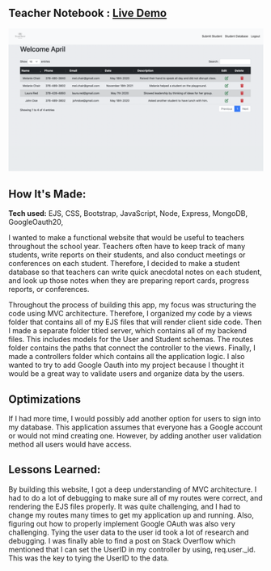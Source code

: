 ## Teacher Notebook : <a href="https://teacher-notebook-database.herokuapp.com/">Live Demo</a>
<a href="https://teacher-notebook-database.herokuapp.com/" target="_blank"><img src="public/img/teacherNotebook.png" /></a>

## How It's Made:

**Tech used:** EJS, CSS, Bootstrap, JavaScript, Node, Express, MongoDB, GoogleOauth20, 

I wanted to make a functional website that would be useful to teachers throughout the school year. Teachers often have to keep track of many students, write reports on their students, and also conduct meetings or conferences on each student. Therefore, I decided to make a student database so that teachers can write quick anecdotal notes on each student, and look up those notes when they are preparing report cards, progress reports, or conferences.
 
Throughout the process of building this app, my focus was structuring the code using MVC architecture. Therefore, I organized my code by a views folder that contains all of my EJS files that will render client side code. Then I made a separate folder titled server, which contains all of my backend files. This includes models for the User and Student schemas. The routes folder contains the paths that connect the controller to the views. Finally, I made a controllers folder which contains all the application logic. I also wanted to try to add Google Oauth into my project because I thought it would be a great way to validate users and organize data by the users.


## Optimizations

If I had more time, I would possibly add another option for users to sign into my database. This application assumes that everyone has a Google account or would not mind creating one. However, by adding another user validation method all users would have access.


## Lessons Learned:

By building this website, I got a deep understanding of MVC architecture. I had to do a lot of debugging to make sure all of my routes were correct, and rendering the EJS files properly. It was quite challenging, and I had to change my routes many times to get my application up and running. Also, figuring out how to properly implement Google OAuth was also very challenging. Tying the user data to the user id took a lot of research and debugging. I was finally able to find a post on Stack Overflow which mentioned that I can set the UserID in my controller by using, req.user._id. This was the key to tying the UserID to the data.
